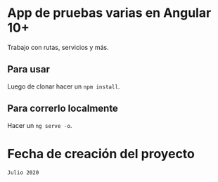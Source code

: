 # App de pruebas varias en Angular 10+
Trabajo con rutas, servicios y más.

## Para usar
Luego de clonar hacer un `npm install`.

## Para correrlo localmente
Hacer un `ng serve -o`.

# Fecha de creación del proyecto
`Julio 2020`